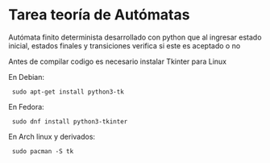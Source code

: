 # Tarea teoría de Autómatas

Autómata finito determinista desarrollado con python que al ingresar estado inicial, estados finales y transiciones verifica si este es aceptado o no

Antes de compilar codigo es necesario instalar Tkinter para Linux  

En Debian: 

<code> sudo apt-get install python3-tk </code> 

En Fedora: 

<code> sudo dnf install python3-tkinter </code> 

En Arch linux y derivados: 

<code> sudo pacman -S tk </code> 




